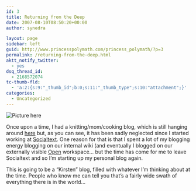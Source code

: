 ```yaml
---
id: 3
title: Returning from the Deep
date: 2007-08-10T08:50:20+00:00
author: synedra

layout: page
sidebar: left
guid: http://www.princesspolymath.com/princess_polymath/?p=3
permalink: /returning-from-the-deep.html
aktt_notify_twitter:
  - yes
dsq_thread_id:
  - 2168572074
tc-thumb-fld:
  - 'a:2:{s:9:"_thumb_id";b:0;s:11:"_thumb_type";s:10:"attachment";}'
categories:
  - Uncategorized
---
```

![Picture here](http://farm1.static.flickr.com/224/501774777_22e8b9a158_m.jpg)
  
Once upon a time, I had a knitting/mom/cooking blog, which is still hanging around [here](http://www.perlgoddess.com/blog) but, as you can see, it has been sadly neglected since I started working at [Socialtext](http://www.socialtext.com). One reason for that is that I spent a lot of my blogging energy blogging on our internal wiki (and eventually I blogged on our externally visible [Open](http://www.socialtext.net/open/index.cgi?action=weblog_display&category=Kirsten%27s+Weblog) workspace&#8230; but the time has come for me to leave Socialtext and so I&#8217;m starting up my personal blog again.
  
This is going to be a &#8220;Kirsten&#8221; blog, filled with whatever I&#8217;m thinking about at the time. People who know me can tell you that&#8217;s a fairly wide swath of everything there is in the world&#8230;